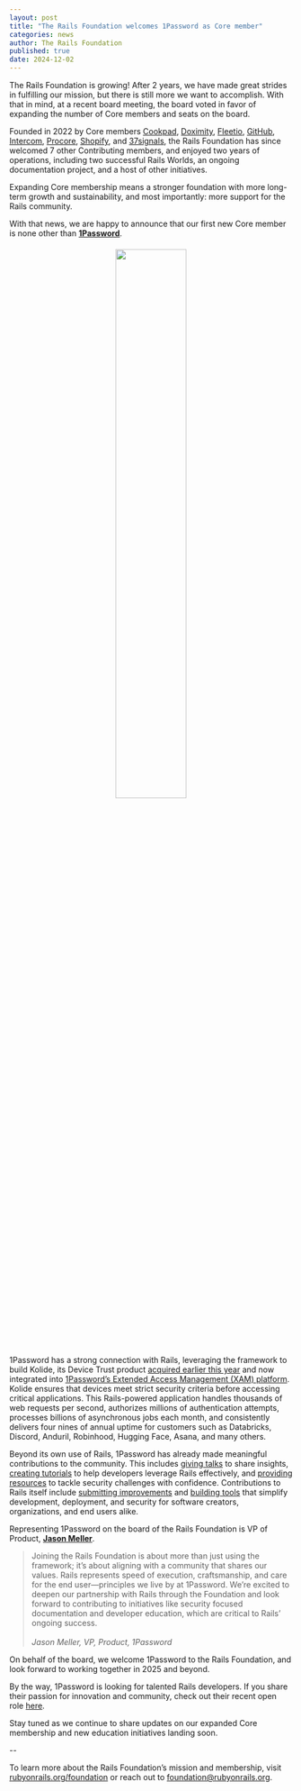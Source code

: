 ```yaml
---
layout: post
title: "The Rails Foundation welcomes 1Password as Core member"
categories: news
author: The Rails Foundation
published: true
date: 2024-12-02
---
```


The Rails Foundation is growing! After 2 years, we have made great strides in fulfilling our mission, but there is still more we want to accomplish. With that in mind, at a recent board meeting, the board voted in favor of expanding the number of Core members and seats on the board. 

Founded in 2022 by Core members <a href="https://cookpad.com/">Cookpad</a>, <a href="https://www.doximity.com/">Doximity</a>, <a href="https://www.fleetio.com/">Fleetio</a>, <a href="https://github.com/">GitHub</a>, <a href="https://www.intercom.com/">Intercom</a>, <a href="https://www.procore.com/">Procore</a>, <a href="https://www.shopify.com/">Shopify</a>, and <a href="https://37signals.com/">37signals</a>, the Rails Foundation has since welcomed 7 other Contributing members, and enjoyed two years of operations, including two successful Rails Worlds, an ongoing documentation project, and a host of other initiatives.

Expanding Core membership means a stronger foundation with more long-term growth and sustainability, and most importantly: more support for the Rails community.

With that news, we are happy to announce that our first new Core member is none other than **<a href="https://1password.com/">1Password</a>**.

<p style="text-align: center; margin-top: 20px"><img src="/assets/images/logo-1passwoprd.svg" style="width: 50%"></p>

1Password has a strong connection with Rails, leveraging the framework to build Kolide, its Device Trust product <a href="https://www.kolide.com/blog/1password-acquires-kolide">acquired earlier this year</a> and now integrated into <a href="https://1password.com/extended-access-management">1Password’s Extended Access Management (XAM) platform</a>. Kolide ensures that devices meet strict security criteria before accessing critical applications. This Rails-powered application handles thousands of web requests per second, authorizes millions of authentication attempts, processes billions of asynchronous jobs each month, and consistently delivers four nines of annual uptime for customers such as Databricks, Discord, Anduril, Robinhood, Hugging Face, Asana, and many others.

Beyond its own use of Rails, 1Password has already made meaningful contributions to the community. This includes <a href="https://www.youtube.com/watch?v=K7zo-wnvcLs">giving talks</a> to share insights, <a href="https://blog.1password.com/1password-rails-kindred-spirits/#how-to-use-kamal-2-and-1password">creating tutorials</a> to help developers leverage Rails effectively, and <a href="https://developer.1password.com/docs/web/compatible-website-design">providing resources</a> to tackle security challenges with confidence. Contributions to Rails itself include <a href="https://github.com/rails/rails/pull/49241">submitting improvements</a> and <a href="https://blog.1password.com/new-developer-experience/">building tools</a> that simplify development, deployment, and security for software creators, organizations, and end users alike.

Representing 1Password on the board of the Rails Foundation is VP of Product, **<a href="https://www.linkedin.com/in/jason-meller-04498230/">Jason Meller</a>**.

>Joining the Rails Foundation is about more than just using the framework; it’s about aligning with a community that shares our values. Rails represents speed of execution, craftsmanship, and care for the end user—principles we live by at 1Password. 
>We’re excited to deepen our partnership with Rails through the Foundation and look forward to contributing to initiatives like security focused documentation and developer education, which are critical to Rails’ ongoing success.
><br><br>*Jason Meller, VP, Product, 1Password*

On behalf of the board, we welcome 1Password to the Rails Foundation, and look forward to working together in 2025 and beyond.

By the way, 1Password is looking for talented Rails developers. If you share their passion for innovation and community, check out their recent open role <a href="https://jobs.lever.co/1password/96088bd5-a20e-4624-a24e-97fb065e971f">here</a>.

Stay tuned as we continue to share updates on our expanded Core membership and new education initiatives landing soon. 

--

To learn more about the Rails Foundation’s mission and membership, visit [rubyonrails.org/foundation](/foundation) or reach out to <a href="mailto:foundation@rubyonrails.org">foundation@rubyonrails.org</a>. 
